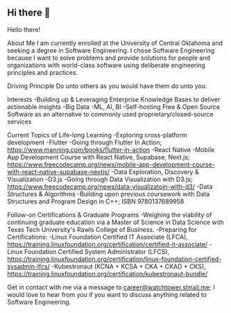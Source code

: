 ## Hi there 👋

<!--
**aehudson3/aehudson3** is a ✨ _special_ ✨ repository because its `README.md` (this file) appears on your GitHub profile.

Here are some ideas to get you started:

- 🔭 I’m currently working on ...
- 🌱 I’m currently learning ...
- 👯 I’m looking to collaborate on ...
- 🤔 I’m looking for help with ...
- 💬 Ask me about ...
- 📫 How to reach me: ...
- 😄 Pronouns: ...
- ⚡ Fun fact: ...
-->

Hello there!

About Me
I am currently enrolled at the University of Central Oklahoma and seeking a degree in Software Engineering. I chose Software Engineering because I want to solve problems and provide solutions for people and organizations with world-class software using deliberate engineering principles and practices.

Driving Principle
Do unto others as you would have them do unto you.

Interests
-Building up & Leveraging Enterprise Knowledge Bases to deliver actionable insights
  -Big Data
  -ML, AI, BI
-Self-hosting Free & Open Source Software as an alternative to commonly used proprietary/closed-source services

Current Topics of Life-long Learning
-Exploring cross-platform development
  -Flutter
    -Going through Flutter In Action; https://www.manning.com/books/flutter-in-action
  -React Native
    -Mobile App Development Course with React Native, Supabase, Next.js; https://www.freecodecamp.org/news/mobile-app-development-course-with-react-native-supabase-nextjs/
-Data Exploration, Discovery & Visualization
  -D3.js
    -Going through Data Visualization with D3.js; https://www.freecodecamp.org/news/data-visualizatoin-with-d3/
-Data Structures & Algorithms
  -Building upon previous coursework with Data Structures and Program Design in C++; ISBN 9780137689958

Follow-on Certifications & Graduate Programs
-Weighing the viability of continuing graduate education via a Master of Science in Data Science with Texas Tech University's Rawls College of Business.
-Preparing for Certifications:
  -Linux Foundation Certified IT Associate  (LFCA), https://training.linuxfoundation.org/certification/certified-it-associate/
  -Linux Foundation Certified System Administrator (LFCS), https://training.linuxfoundation.org/certification/linux-foundation-certified-sysadmin-lfcs/
  -Kubestronaut (KCNA + KCSA + CKA + CKAD + CKS), https://training.linuxfoundation.org/certification/kubestronaut-bundle/
  


Get in contact with me via a message to career@watchtower.slmail.me; I would love to hear from you if you want to discuss anything related to Software Engineering.
